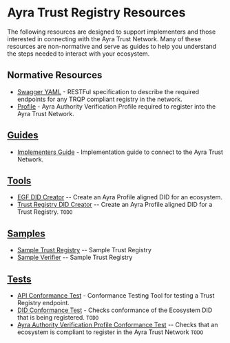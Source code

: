 # Ayra Trust Registry Resources

The following resources are designed to support implementers and those
interested in connecting with the Ayra Trust Network. Many of these resources
are non-normative and serve as guides to help you understand the steps needed to
    interact with your ecosystem.

## Normative Resources
* [Swagger YAML](./swagger.yaml) - RESTFul specification to describe the required endpoints for any TRQP compliant registry in the network.
* [Profile](./profile.md) - Ayra Authority Verification Profile required to register into the Ayra Trust Network.

## [Guides](./guides)
* [Implementers Guide](./guides/implementers_guide.md) - Implementation guide to connect to the Ayra Trust Network.

## [Tools](./tools)
* [EGF DID Creator](./tools/egf_did_creator.py) -- Create an Ayra Profile aligned DID for an ecosystem. 
* [Trust Registry DID Creator](./tools/trust_registry_did_creator.py) -- Create an Ayra Profile aligned DID for a Trust Registry. `TODO`

## [Samples](./samples)
* [Sample Trust Registry](./samples/trust-registry) -- Sample Trust Registry
* [Sample Verifier](./samples/verifier) -- Sample Trust Registry

## [Tests](./tests)
* [API Conformance Test](./tests/api_conformance_test.py) - Conformance Testing Tool for testing a Trust Registry endpoint. 
* [DID Conformance Test](./tests/did_conformance_test.py) - Checks conformance of the Ecosystem DID that is being registered. `TODO`
* [Ayra Authority Verification Profile Conformance Test](tests/authority_profile_test.py) -- Checks that an ecosystem is compliant to register in the Ayra Trust Network `TODO`
